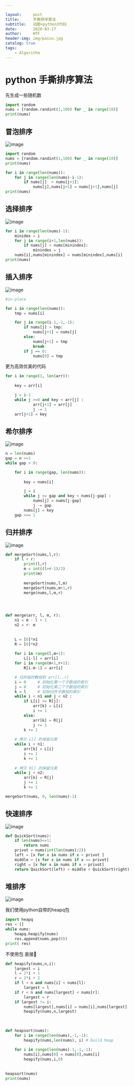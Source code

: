 ```yaml
---

layout:     post
title:      手撕排序算法
subtitle:   动图+python3代码
date:       2020-03-17
author:     HTF
header-img: img/paixu.jpg
catalog: true
tags:
    - Algorithm
---
```



# python 手撕排序算法

先生成一些随机数
```python
import random
nums = [random.randint(1,100) for _ in range(10)]
print(nums)
```

## 冒泡排序

 ![image](https://github.com/TengfeiHou/TengfeiHou.github.io/raw/master/img/maopao.gif)

```python
import random
nums = [random.randint(1,100) for _ in range(10)]
print(nums)

for i in range(len(nums)):
    for j in range(len(nums)-i-1):
        if nums[j]  > nums[j+1]:
            nums[j],nums[j+1] = nums[j+1],nums[j]
print(nums)
```

## 选择排序
 ![image](https://github.com/TengfeiHou/TengfeiHou.github.io/raw/master/img/xuanze.gif)
 
```python
for i in range(len(nums)-1):
    minidex = i
    for j in range(i+1,len(nums)):
        if nums[j] < nums[minindex]:
            minindex = j
    nums[i],nums[minindex] = nums[minindex],nums[i]
print(nums)
```

## 插入排序
 ![image](https://github.com/TengfeiHou/TengfeiHou.github.io/raw/master/img/charu.gif) 
```python
#in-place

for i in range(len(nums)):
    tmp = nums[i]

    for j in range(i-1,-1,-1):                
        if nums[j] > tmp:
            nums[j+1] = nums[j]            
        else:
            nums[j+1] = tmp
            break        
        if j == 0:
            nums[0] = tmp
```
更为高效优美的代码
```python
for i in range(1, len(arr)): 
  
    key = arr[i] 

    j = i-1
    while j >=0 and key < arr[j] : 
            arr[j+1] = arr[j] 
            j -= 1
    arr[j+1] = key   
```
## 希尔排序
 ![image](https://github.com/TengfeiHou/TengfeiHou.github.io/raw/master/img/xir.gif) 
```python
n = len(nums)
gap = n >>1
while gap > 0: 

    for i in range(gap, len(nums)): 
  
        key = nums[i] 

        j = i
        while j >= gap and key < nums[j-gap] : 
            nums[j] = nums[j-gap] 
            j -= gap
        nums[j] = key  
    gap >>= 1 
```

## 归并排序
 ![image](https://github.com/TengfeiHou/TengfeiHou.github.io/raw/master/img/guibing.gif) 
```python
def mergeSort(nums,l,r):
    if l < r:
        print(l,r)
        m = int((l+r-1)/2)
        print(m)
        
        mergeSort(nums,l,m)
        mergeSort(nums,m+1,r)
        merge(nums,l,m,r)




def merge(arr, l, m, r): 
    n1 = m - l + 1
    n2 = r- m 
  
   
    L = [0]*n1
    R = [0]*n2
    
    for i in range(l,m+1):
        L[i-l] = arr[i]
    for i in range(m+1,r+1):
        R[i-m-1] = arr[i]

    # 归并临时数组到 arr[l..r] 
    i = 0     # 初始化第一个子数组的索引
    j = 0     # 初始化第二个子数组的索引
    k = l     # 初始归并子数组的索引
    while i < n1 and j < n2 : 
        if L[i] <= R[j]: 
            arr[k] = L[i] 
            i += 1
        else: 
            arr[k] = R[j] 
            j += 1
        k += 1
  
    # 拷贝 L[] 的保留元素
    while i < n1: 
        arr[k] = L[i] 
        i += 1
        k += 1
  
    # 拷贝 R[] 的保留元素
    while j < n2: 
        arr[k] = R[j] 
        j += 1
        k += 1

mergeSort(nums, 0, len(nums)-1)
```
 
## 快速排序
 ![image](https://github.com/TengfeiHou/TengfeiHou.github.io/raw/master/img/kuaipai.gif) 
```python
def QuickSort(nums):
    if len(nums)<=1:
        return nums
    privot = nums(int(len(nums)/2))    
    left = [x for x in nums if x < privot ]
    middle = [x for x in nums if x == privot]
    right = [x for x in nums if x > privot]
    return QuickSort(left) + middle + QuickSort(right)   
```

## 堆排序
 ![image](https://github.com/TengfeiHou/TengfeiHou.github.io/raw/master/img/dui.gif) 
 
 
我们使用python自带的heapq包
```python
import heapq
res = []
while nums:
    heapq.heapify(nums)
    res.append(nums.pop(0))
print( res)
```
不使用包 直接🐎

```python
def heapify(nums,n,i):
    largest = i
    l = 2*i + 1
    r = 2*i + 2
    if l < n and nums[i] < nums[l]:
        largest = l
    if r < n and nums[largest] < nums[r]:
        largest = r
    if largest != i:
        nums[largest],nums[i] = nums[i],nums[largest]
        heapify(nums,n,largest)   
    
    
    
def heapsort(nums):
    for i in range(len(nums),-1,-1):
        heapify(nums,len(nums), i) # build heap
        
    for i in range(len(nums)-1,-1,-1):
        nums[i],nums[0] = nums[0],nums[i]
        heapify(nums,i,0)
        
        
heapsort(nums)      
print(nums)
```
